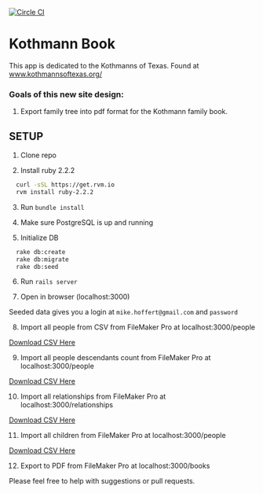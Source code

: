 [![Circle CI](https://circleci.com/gh/Kothmanns-of-Texas/KothmannBook.svg?style=svg)](https://circleci.com/gh/Kothmanns-of-Texas/KothmannBook)
# Kothmann Book
This app is dedicated to the Kothmanns of Texas. Found at www.kothmannsoftexas.org/

### Goals of this new site design:

1. Export family tree into pdf format for the Kothmann family book.

## SETUP

1) Clone repo

2) Install ruby 2.2.2
``` bash
  curl -sSL https://get.rvm.io
  rvm install ruby-2.2.2
```

3) Run `bundle install`

4) Make sure PostgreSQL is up and running

5) Initialize DB
``` bash
  rake db:create
  rake db:migrate
  rake db:seed
```

6) Run `rails server`

7) Open in browser (localhost:3000)

  Seeded data gives you a login at `mike.hoffert@gmail.com` and `password`

8) Import all people from CSV from FileMaker Pro at localhost:3000/people

[Download CSV Here](all.csv)

9) Import all people descendants count from FileMaker Pro at localhost:3000/people

[Download CSV Here](all.csv)

10) Import all relationships from FileMaker Pro at localhost:3000/relationships

[Download CSV Here](relationships.csv)

11) Import all children from FileMaker Pro at localhost:3000/people

[Download CSV Here](children.csv)

12) Export to PDF from FileMaker Pro at localhost:3000/books


Please feel free to help with suggestions or pull requests.
